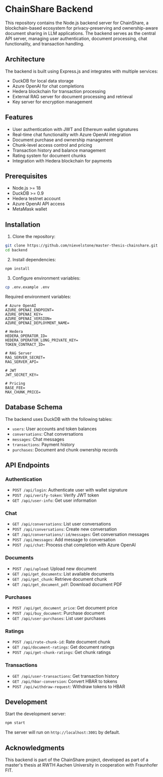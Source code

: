 # ChainShare Backend

This repository contains the Node.js backend server for ChainShare, a blockchain-based ecosystem for privacy-preserving and ownership-aware document sharing in LLM applications. The backend serves as the central API server, managing user authentication, document processing, chat functionality, and transaction handling.

## Architecture

The backend is built using Express.js and integrates with multiple services:
- DuckDB for local data storage
- Azure OpenAI for chat completions
- Hedera blockchain for transaction processing
- External RAG server for document processing and retrieval
- Key server for encryption management

## Features

- User authentication with JWT and Ethereum wallet signatures
- Real-time chat functionality with Azure OpenAI integration
- Document purchase and ownership management
- Chunk-level access control and pricing
- Transaction history and balance management
- Rating system for document chunks
- Integration with Hedera blockchain for payments

## Prerequisites

- Node.js >= 18
- DuckDB >= 0.9
- Hedera testnet account
- Azure OpenAI API access
- MetaMask wallet

## Installation

1. Clone the repository:
```bash
git clone https://github.com/nievelstone/master-thesis-chainshare.git
cd backend
```

2. Install dependencies:
```bash
npm install
```

3. Configure environment variables:
```bash
cp .env.example .env
```

Required environment variables:
```
# Azure OpenAI
AZURE_OPENAI_ENDPOINT=
AZURE_OPENAI_KEY=
AZURE_OPENAI_VERSION=
AZURE_OPENAI_DEPLOYMENT_NAME=

# Hedera
HEDERA_OPERATOR_ID=
HEDERA_OPERATOR_LONG_PRIVATE_KEY=
TOKEN_CONTRACT_ID=

# RAG Server
RAG_SERVER_SECRET=
RAG_SERVER_API=

# JWT
JWT_SECRET_KEY=

# Pricing
BASE_FEE=
MAX_CHUNK_PRICE=
```

## Database Schema

The backend uses DuckDB with the following tables:

- `users`: User accounts and token balances
- `conversations`: Chat conversations
- `messages`: Chat messages
- `transactions`: Payment history
- `purchases`: Document and chunk ownership records

## API Endpoints

### Authentication
- `POST /api/login`: Authenticate user with wallet signature
- `POST /api/verify-token`: Verify JWT token
- `GET /api/user-info`: Get user information

### Chat
- `GET /api/conversations`: List user conversations
- `POST /api/conversations`: Create new conversation
- `GET /api/conversations/:id/messages`: Get conversation messages
- `POST /api/messages`: Add message to conversation
- `POST /api/chat`: Process chat completion with Azure OpenAI

### Documents
- `POST /api/upload`: Upload new document
- `GET /api/get_documents`: List available documents
- `GET /api/get_chunk`: Retrieve document chunk
- `GET /api/get_document_pdf`: Download document PDF

### Purchases
- `POST /api/get_document_price`: Get document price
- `POST /api/buy_document`: Purchase document
- `GET /api/user-purchases`: List user purchases

### Ratings
- `POST /api/rate-chunk-id`: Rate document chunk
- `GET /api/document-ratings`: Get document ratings
- `POST /api/get-chunk-ratings`: Get chunk ratings

### Transactions
- `GET /api/user-transactions`: Get transaction history
- `GET /api/hbar-conversion`: Convert HBAR to tokens
- `POST /api/withdraw-request`: Withdraw tokens to HBAR

## Development

Start the development server:
```bash
npm start
```

The server will run on `http://localhost:3001` by default.

## Acknowledgments

This backend is part of the ChainShare project, developed as part of a master's thesis at RWTH Aachen University in cooperation with Fraunhofer FIT.